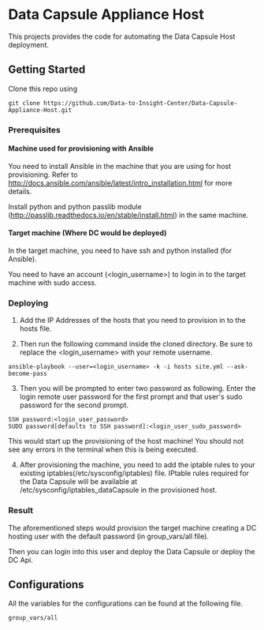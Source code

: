 # Data Capsule Appliance Host

This projects provides the code for automating the Data Capsule Host deployment. 

## Getting Started

Clone this repo using 

```
git clone https://github.com/Data-to-Insight-Center/Data-Capsule-Appliance-Host.git
```

### Prerequisites

#### Machine used for provisioning with Ansible
You need to install Ansible in the machine that you are using for host provisioning. Refer to http://docs.ansible.com/ansible/latest/intro_installation.html for more details. 

Install python and python passlib module (http://passlib.readthedocs.io/en/stable/install.html) in the same machine. 

#### Target machine (Where DC would be deployed)

In the target machine, you need to have ssh and python installed (for Ansible).

You need to have an account (<login_username>) to login in to the target machine with sudo access. 

### Deploying

1. Add the IP Addresses of the hosts that you need to provision in to the hosts file. 

2. Then run the following command inside the cloned directory. Be sure to replace the <login_username> with your remote username. 

```
ansible-playbook --user=<login_username> -k -i hosts site.yml --ask-become-pass
```

3. Then you will be prompted to enter two password as following. Enter the login remote user password for the first prompt and that user's
sudo password for the second prompt.

```
SSH password:<login_user_password>
SUDO password[defaults to SSH password]:<login_user_sudo_password>
```

This would start up the provisioning of the host machine! You should not see any errors in the terminal when this is being executed. 

4. After provisioning the machine, you need to add the iptable rules to your existing iptables(/etc/sysconfig/iptables) file. 
IPtable rules required for the Data Capsule will be available at /etc/sysconfig/iptables_dataCapsule in the provisioned host. 


### Result

The aforementioned steps would provision the target machine creating a DC hosting user with the default password (in group_vars/all file).

Then you can login into this user and deploy the Data Capsule or deploy the DC Api. 

## Configurations

All the variables for the configurations can be found at the following file.
```
group_vars/all
```
